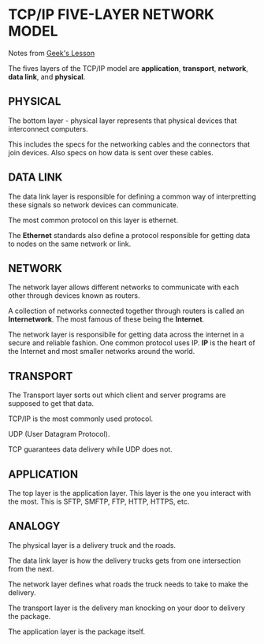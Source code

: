 # TCP/IP FIVE-LAYER NETWORK MODEL

Notes from [Geek's Lesson](https://www.youtube.com/watch?v=QKfk7YFILws&t=187s)

The fives layers of the TCP/IP model are **application**, **transport**, **network**, **data link**, and **physical**.

## PHYSICAL

The bottom layer - physical layer represents that physical devices that interconnect computers.

This includes the specs for the networking cables and the connectors that join devices. Also specs on how data is sent over these cables.

## DATA LINK

The data link layer is responsible for defining a common way of interpretting these signals so network devices can communicate.

The most common protocol on this layer is ethernet.

The **Ethernet** standards also define a protocol responsible for getting data to nodes on the same network or link.

## NETWORK 

The network layer allows different networks to communicate with each other through devices known as routers.

A collection of networks connected together through routers is called an **Internetwork**. The most famous of these being the **Internet**.

The network layer is responsibile for getting data across the internet in a secure and reliable fashion. One common protocol uses IP. **IP** is the heart of the Internet and most smaller networks around the world.

## TRANSPORT

The Transport layer sorts out which client and server programs are supposed to get that data.

TCP/IP is the most commonly used protocol.

UDP (User Datagram Protocol).

TCP guarantees data delivery while UDP does not.

## APPLICATION

The top layer is the application layer. This layer is the one you interact with the most. This is SFTP, SMFTP, FTP, HTTP, HTTPS, etc.

## ANALOGY

The physical layer is a delivery truck and the roads.

The data link layer is how the delivery trucks gets from one intersection from the next.

The network layer defines what roads the truck needs to take to make the delivery.

The transport layer is the delivery man knocking on your door to delivery the package.

The application layer is the package itself.